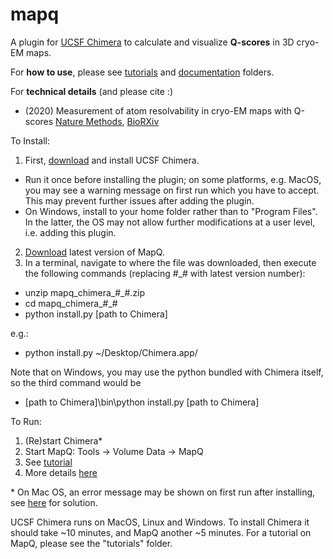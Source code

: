 # mapq

A plugin for <a href="https://www.cgl.ucsf.edu/chimera/">UCSF Chimera</a> to calculate and visualize <strong>Q-scores</strong> in 3D cryo-EM maps.

For <strong>how to use</strong>, please see <a href="https://github.com/gregdp/mapq/tree/master/documentation">tutorials</a> and <a href="https://github.com/gregdp/mapq/tree/master/documentation">documentation</a> folders.

For <strong>technical details</strong> (and please cite :)
* (2020) Measurement of atom resolvability in cryo-EM maps with Q-scores <a href="https://www.nature.com/articles/s41592-020-0731-1" target="_blank">Nature Methods</a>, <a href="https://www.biorxiv.org/content/10.1101/722991v2" target="_blank">BioRXiv</a>

To Install:

1. First, <a href="https://www.cgl.ucsf.edu/chimera/download.html">download</a> and install UCSF Chimera.
* Run it once before installing the plugin; on some platforms, e.g. MacOS, you may see a warning message on first run which you have to accept. This may prevent further issues after adding the plugin.
* On Windows, install to your home folder rather than to "Program Files". In the latter, the OS may not allow further modifications at a user level, i.e. adding this plugin.
2. <a href="https://github.com/gregdp/mapq/tree/master/download">Download</a> latest version of MapQ.
3. In a terminal, navigate to where the file was downloaded, then execute the following commands (replacing #_# with latest version number):
* unzip mapq_chimera_#_#.zip 
* cd mapq_chimera_#_#
* python install.py [path to Chimera]

e.g.:
* python install.py ~/Desktop/Chimera.app/


Note that on Windows, you may use the python bundled with Chimera itself, so the third command would be
* [path to Chimera]\bin\python install.py [path to Chimera]

To Run:
1. (Re)start Chimera*
2. Start MapQ: Tools -> Volume Data -> MapQ
3. See [tutorial](https://github.com/gregdp/mapq/tree/master/tutorials)
3. More details [here](https://cryoem.slac.stanford.edu/ncmi/resources/software/mapq)

\* On Mac OS, an error message may be shown on first run after installing, see [here](https://www.santoshsrinivas.com/disable-gatekeeper-in-macos-sierra/) for solution.

UCSF Chimera runs on MacOS, Linux and Windows. To install Chimera it should take ~10 minutes, and MapQ another ~5 minutes. For a tutorial on MapQ, please see the "tutorials" folder.
